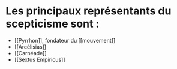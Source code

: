 # Les principaux représentants du scepticisme sont :
- [[Pyrrhon]], fondateur du [[mouvement]]
- [[Arcélisias]]
- [[Carnéade]]
- [[Sextus Empiricus]]
